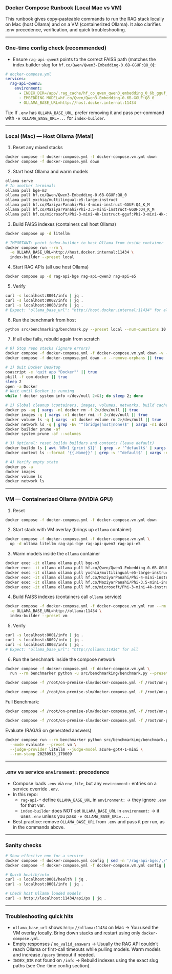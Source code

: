### Docker Compose Runbook (Local Mac vs VM)

This runbook gives copy-pasteable commands to run the RAG stack locally on Mac (host Ollama) and on a VM (containerized Ollama). It also clarifies .env precedence, verification, and quick troubleshooting.

---

### One-time config check (recommended)

- Ensure `rag-api-qwen3` points to the correct FAISS path (matches the index builder slug for `hf.co/Qwen/Qwen3-Embedding-0.6B-GGUF:Q8_0`):

```yaml
# docker-compose.yml
services:
  rag-api-qwen3:
    environment:
      - INDEX_DIR=/app/.rag_cache/hf_co_qwen_qwen3_embedding_0_6b_gguf_q8_0/faiss_index
      - EMBEDDING_MODEL=hf.co/Qwen/Qwen3-Embedding-0.6B-GGUF:Q8_0
      - OLLAMA_BASE_URL=http://host.docker.internal:11434
```

Tip: If `.env` has `OLLAMA_BASE_URL`, prefer removing it and pass per-command with `-e OLLAMA_BASE_URL=...` for `index-builder`.

---

### Local (Mac) — Host Ollama (Metal)

1) Reset any mixed stacks

```bash
docker compose -f docker-compose.yml -f docker-compose.vm.yml down
docker compose -f docker-compose.yml down
```

2) Start host Ollama and warm models

```bash
ollama serve
# In another terminal:
ollama pull bge-m3
ollama pull hf.co/Qwen/Qwen3-Embedding-0.6B-GGUF:Q8_0
ollama pull yxchia/multilingual-e5-large-instruct
ollama pull hf.co/MaziyarPanahi/Phi-4-mini-instruct-GGUF:Q4_K_M
ollama pull hf.co/MaziyarPanahi/Phi-3.5-mini-instruct-GGUF:Q4_K_M
ollama pull hf.co/microsoft/Phi-3-mini-4k-instruct-gguf:Phi-3-mini-4k-instruct-q4.gguf
```

3) Build FAISS indexes (containers call host Ollama)

```bash
docker compose up -d litellm

# IMPORTANT: point index-builder to host Ollama from inside container
docker compose run --rm \
  -e OLLAMA_BASE_URL=http://host.docker.internal:11434 \
  index-builder --preset local
```

4) Start RAG APIs (all use host Ollama)

```bash
docker compose up -d rag-api-bge rag-api-qwen3 rag-api-e5
```

5) Verify

```bash
curl -s localhost:8001/info | jq .
curl -s localhost:8002/info | jq .
curl -s localhost:8003/info | jq .
# Expect: "ollama_base_url": "http://host.docker.internal:11434" for all
```

6) Run the benchmark from host

```bash
python src/benchmarking/benchmark.py --preset local --num-questions 10 --ollama-base "http://localhost:11434"
```

7) If all else fails, rebuild again from scratch
```bash
# 0) Stop repo stacks (ignore errors)
docker compose -f docker-compose.yml -f docker-compose.vm.yml down -v --remove-orphans || true
docker compose -f docker-compose.yml down -v --remove-orphans || true

# 1) Quit Docker Desktop
osascript -e 'quit app "Docker"' || true
pkill -f com.docker || true
sleep 2
open -a Docker
# Wait until Docker is running
while ! docker system info >/dev/null 2>&1; do sleep 2; done

# 2) Global cleanup (containers, images, volumes, networks, build cache)
docker ps -aq | xargs -n1 docker rm -f 2>/dev/null || true
docker images -q | xargs -n1 docker rmi -f 2>/dev/null || true
docker volume ls -q | xargs -n1 docker volume rm 2>/dev/null || true
docker network ls -q | grep -Ev '^(bridge|host|none)$' | xargs -n1 docker network rm 2>/dev/null || true
docker builder prune -af
docker system prune -af --volumes

# 3) Optional: reset buildx builders and contexts (leave default)
docker buildx ls | awk 'NR>1 {print $1}' | grep -v '^default$' | xargs -n1 docker buildx rm 2>/dev/null || true
docker context ls --format '{{.Name}}' | grep -v '^default$' | xargs -n1 docker context rm 2>/dev/null || true

# 4) Verify empty state
docker ps -a
docker images
docker volume ls
docker network ls
```
---

### VM — Containerized Ollama (NVIDIA GPU)

1) Reset

```bash
docker compose -f docker-compose.yml -f docker-compose.vm.yml down
```

2) Start stack with VM overlay (brings up `ollama` container)

```bash
docker compose -f docker-compose.yml -f docker-compose.vm.yml \
  up -d ollama litellm rag-api-bge rag-api-qwen3 rag-api-e5
```

3) Warm models inside the `ollama` container

```bash
docker exec -it ollama ollama pull bge-m3
docker exec -it ollama ollama pull hf.co/Qwen/Qwen3-Embedding-0.6B-GGUF:Q8_0
docker exec -it ollama ollama pull yxchia/multilingual-e5-large-instruct
docker exec -it ollama ollama pull hf.co/MaziyarPanahi/Phi-4-mini-instruct-GGUF:Q4_K_M
docker exec -it ollama ollama pull hf.co/MaziyarPanahi/Phi-3.5-mini-instruct-GGUF:Q4_K_M
docker exec -it ollama ollama pull hf.co/microsoft/Phi-3-mini-4k-instruct-gguf:Phi-3-mini-4k-instruct-q4.gguf
```

4) Build FAISS indexes (containers call `ollama` service)

```bash
docker compose -f docker-compose.yml -f docker-compose.vm.yml run --rm \
  -e OLLAMA_BASE_URL=http://ollama:11434 \
  index-builder --preset vm
```

5) Verify

```bash
curl -s localhost:8001/info | jq .
curl -s localhost:8002/info | jq .
curl -s localhost:8003/info | jq .
# Expect: "ollama_base_url": "http://ollama:11434" for all
```

6) Run the benchmark inside the compose network

```bash
docker compose -f docker-compose.yml -f docker-compose.vm.yml \
  run --rm benchmarker python -u src/benchmarking/benchmark.py --preset vm --mode generate --num-questions 3
```

```bash
docker compose -f /root/on-premise-slm/docker-compose.yml -f /root/on-premise-slm/docker-compose.vm.yml run --rm benchmarker python -u src/benchmarking/benchmark.py --preset vm --mode generate --num-questions 3
```


```bash
docker compose -f /root/on-premise-slm/docker-compose.yml -f /root/on-premise-slm/docker-compose.vm.yml run --rm throughput-runner python -u src/throughput/runner.py --mode llm --platform-preset vm --ollama-base http://ollama:11434 --litellm http://litellm:4000 --cloud-models "azure-gpt5,gemini-2.5-pro,claude-opus-4-1-20250805" --requests 1 --repetitions 1 --concurrency 1
```

Full Benchmark:
```bash
docker compose -f /root/on-premise-slm/docker-compose.yml -f /root/on-premise-slm/docker-compose.vm.yml run --rm throughput-runner python -u src/throughput/runner.py --mode llm --platform-preset vm --ollama-base http://ollama:11434 --litellm http://litellm:4000 --cloud-models "azure-gpt5,gemini-2.5-pro,claude-opus-4-1-20250805" --requests 2048 --repetitions 2 --concurrency 1,2,4,8,16,32,64,128,256,512,1024
```

```bash
docker compose -f /root/on-premise-slm/docker-compose.yml -f /root/on-premise-slm/docker-compose.vm.yml run --rm throughput-runner python -u src/throughput/runner.py --mode llm --platform-preset vm --ollama-base http://ollama:11434 --litellm http://litellm:4000 --cloud-models "azure-gpt5,gemini-2.5-pro,claude-opus-4-1-20250805" --requests 160 --repetitions 3 --concurrency 1,2,4,8,16
```

Evaluate (RAGAS on generated answers)
```bash
docker compose run --rm benchmarker python src/benchmarking/benchmark.py \
  --mode evaluate --preset vm \
  --judge-provider litellm --judge-model azure-gpt4-1-mini \
  --run-stamp 20250913_170609
```
---

### .env vs service `environment:` precedence

- Compose loads `.env` via `env_file`, but any `environment:` entries on a service override `.env`.
- In this repo:
  - `rag-api-*` define `OLLAMA_BASE_URL` in `environment:` → they ignore `.env` for that var.
  - `index-builder` does NOT set `OLLAMA_BASE_URL` in `environment:` → it uses `.env` unless you pass `-e OLLAMA_BASE_URL=...`.
- Best practice: remove `OLLAMA_BASE_URL` from `.env` and pass it per run, as in the commands above.

---

### Sanity checks

```bash
# Show effective env for a service
docker compose -f docker-compose.yml config | sed -n '/rag-api-bge:/,/^[^ ]/p' | sed -n '/environment:/,/^[^ ]/p'
docker compose -f docker-compose.yml -f docker-compose.vm.yml config | sed -n '/rag-api-bge:/,/^[^ ]/p' | sed -n '/environment:/,/^[^ ]/p'

# Quick health/info
curl -s localhost:8001/health | jq .
curl -s localhost:8001/info | jq .

# Check host Ollama loaded models
curl -s http://localhost:11434/api/ps | jq .
```

---

### Troubleshooting quick hits

- `ollama_base_url` shows `http://ollama:11434` on Mac → You used the VM overlay locally. Bring down stacks and restart using only `docker-compose.yml`.
- Empty responses / `no_valid_answers` → Usually the RAG API couldn’t reach Ollama or first-call timeouts while pulling models. Warm models and increase `/query` timeout if needed.
- `INDEX_DIR` not found on `/info` → Rebuild indexes using the exact slug paths (see One-time config section).
